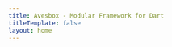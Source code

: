 ```yaml
---
title: Avesbox - Modular Framework for Dart
titleTemplate: false
layout: home
---
```


<script setup>
  import Home from './components/home.vue';
</script>

<Home />
